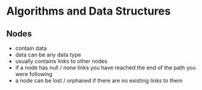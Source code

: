 # Algorithms and Data Structures

## Nodes
- contain data
- data can be any data type
- usually contains links to other nodes
- if a node has null / none links you have reached the end of the path you were following
- a node can be lost / orphaned if there are no existing links to them

